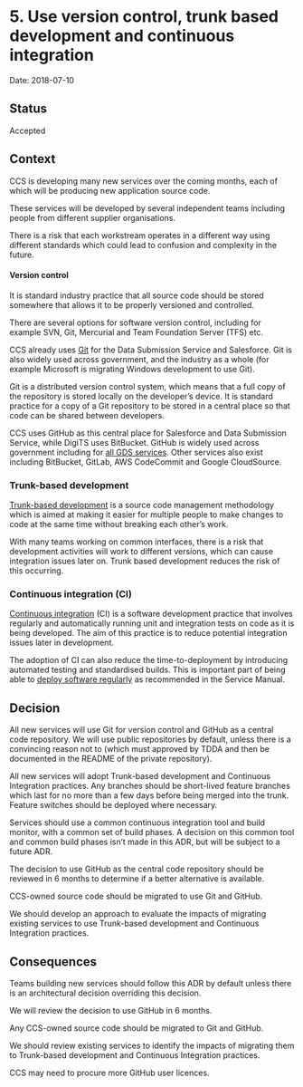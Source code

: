 # 5. Use version control, trunk based development and continuous integration

Date: 2018-07-10

## Status

Accepted

## Context

CCS is developing many new services over the coming months, each of which will be producing new application source code. 

These services will be developed by several independent teams including people from different supplier organisations.

There is a risk that each workstream operates in a different way using different standards which could lead to confusion and complexity in the future.

#### Version control
It is standard industry practice that all source code should be stored somewhere that allows it to be properly versioned and controlled. 

There are several options for software version control, including for example SVN, Git, Mercurial and Team Foundation Server (TFS) etc.

CCS already uses [Git](https://en.wikipedia.org/wiki/Git#Adoption) for the Data Submission Service and Salesforce. Git is also widely used across government, and the industry as a whole (for example Microsoft is migrating Windows development to use Git).

Git is a distributed version control system, which means that a full copy of the repository is stored locally on the developer’s device. It is standard practice for a copy of a Git repository to be stored in a central place so that code can be shared between developers.

CCS uses GitHub as this central place for Salesforce and Data Submission Service, while DigiTS uses BitBucket. GitHub is widely used across government including for [all GDS services](https://github.com/alphagov). Other services also exist including BitBucket, GitLab, AWS CodeCommit and Google CloudSource.

### Trunk-based development
[Trunk-based development](https://trunkbaseddevelopment.com/) is a source code management methodology which is aimed at making it easier for multiple people to make changes to code at the same time without breaking each other’s work.

With many teams working on common interfaces, there is a risk that development activities will work to different versions, which can cause integration issues later on. Trunk based development reduces the risk of this occurring.

### Continuous integration (CI)
[Continuous integration](https://en.wikipedia.org/wiki/Continuous_integration) (CI) is a software development practice that involves regularly and automatically running unit and integration tests on code as it is being developed. The aim of this practice is to reduce potential integration issues later in development.

The adoption of CI can also reduce the time-to-deployment by introducing automated testing and standardised builds. This is important part of being able to [deploy software regularly](https://www.gov.uk/service-manual/technology/deploying-software-regularly) as recommended in the Service Manual.

## Decision

All new services will use Git for version control and GitHub as a central code repository. We will use public repositories by default, unless there is a convincing reason not to (which must approved by TDDA and then be documented in the README of the private repository).

All new services will adopt Trunk-based development and Continuous Integration practices. Any branches should be short-lived feature branches which last for no more than a few days before being merged into the trunk. Feature switches should be deployed where necessary. 

Services should use a common continuous integration tool and build monitor, with a common set of build phases. A decision on this common tool and common build phases isn’t made in this ADR, but will be subject to a future ADR.

The decision to use GitHub as the central code repository should be reviewed in 6 months to determine if a better alternative is available.

CCS-owned source code should be migrated to use Git and GitHub. 

We should develop an approach to evaluate the impacts of migrating existing services to use Trunk-based development and Continuous Integration practices.

## Consequences

Teams building new services should follow this ADR by default unless there is an architectural decision overriding this decision.

We will review the decision to use GitHub in 6 months.

Any CCS-owned source code should be migrated to Git and GitHub.

We should review existing services to identify the impacts of migrating them to Trunk-based development and Continuous Integration practices.

CCS may need to procure more GitHub user licences.
